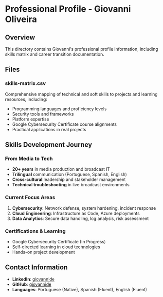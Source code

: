 # Professional Profile - Giovanni Oliveira

## Overview

This directory contains Giovanni's professional profile information, including skills matrix and career transition documentation.

## Files

### skills-matrix.csv
Comprehensive mapping of technical and soft skills to projects and learning resources, including:
- Programming languages and proficiency levels
- Security tools and frameworks
- Platform expertise
- Google Cybersecurity Certificate course alignments
- Practical applications in real projects

## Skills Development Journey

### From Media to Tech
- **20+ years** in media production and broadcast IT
- **Trilingual** communication (Portuguese, Spanish, English)
- **Cross-cultural** leadership and stakeholder management
- **Technical troubleshooting** in live broadcast environments

### Current Focus Areas
1. **Cybersecurity**: Network defense, system hardening, incident response
2. **Cloud Engineering**: Infrastructure as Code, Azure deployments
3. **Data Analytics**: Secure data handling, log analysis, risk assessment

### Certifications & Learning
- Google Cybersecurity Certificate (In Progress)
- Self-directed learning in cloud technologies
- Hands-on project development

## Contact Information

- **LinkedIn**: [giovannide](https://www.linkedin.com/in/giovannide)
- **GitHub**: [giovannide](https://github.com/giovannide)
- **Languages**: Portuguese (Native), Spanish (Fluent), English (Fluent)